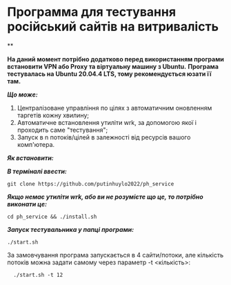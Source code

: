 # Программа для тестування російський сайтів на витривалість
**

**На даний момент потрібно додатково перед використанням програми встановити VPN або Proxy та віртуальну машину з Ubuntu.**
**Програма тестувалась на Ubuntu 20.04.4 LTS, тому рекомендується юзати її там.**


***Що може:*** 
 1. Централізоване управління по цілях з автоматичним оновленням
    таргетів кожну хвилину; 
 2. Автоматичне встановлення утиліти wrk, за
        допомогою якої і проходить саме "тестування";
 3. Запуск в n потоків/цілей в залежності від ресурсів вашого комп'ютера.

***Як встановити:*** 

***В терміналі ввести:***

    git clone https://github.com/putinhuylo2022/ph_service

***Якщо немає утиліти wrk, або ви не розумієте що це, то потрібно виконати це:***

    cd ph_service && ./install.sh

***Запуск тестувальника у папці програми:***

    ./start.sh
   
  За замовчування програма запускається в 4 сайти/потоки, але кількість потоків можна задати самому через параметр -t <кількість>:
  

      ./start.sh -t 12
